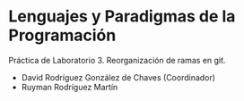 <h1>Lenguajes y Paradigmas de la Programación</h1>
Práctica de Laboratorio 3. Reorganización de ramas en git.
<ul>

<li>David Rodríguez González de Chaves (Coordinador)</li>
<li>Ruyman Rodríguez Martín</li>